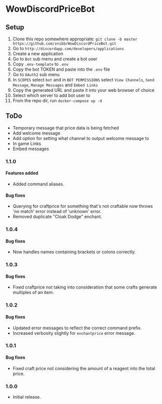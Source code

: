 # WowDiscordPriceBot

## Setup
1. Clone this repo somewhere appropriate: `git clone -b master https://github.com/znibb/WowDiscordPriceBot.git`
1. Go to `http://discordapp.com/developers/applications`
1. Create a new application
1. Go to `Bot` sub menu and create a bot user
1. Copy `.env-template` to `.env`
1. Copy the bot TOKEN and paste into the `.env` file
1. Go to `OAuth2` sub menu
1. In `SCOPES` select `bot` and in `BOT PERMISSIONS` select `View Channels`, `Send Message`, `Manage Messages` and `Embed Links`
1. Copy the generated URL and paste it into your web browser of choice
1. Select which server to add bot user to
1. From the repo dir, run `docker-compose up -d`

## ToDo
- Temporary message that price data is being fetched
- Add welcome message
- Add option for setting what channel to output welcome message to
- In game Links
- Embed messages

### 1.1.0
#### Features added
- Added command aliases.

#### Bug fixes
- Querying for craftprice for something that's not craftable now throws 'no match' error instead of 'unknown' error.
- Removed duplicate "Cloak Dodge" enchant.

### 1.0.4
#### Bug fixes
- Now handles names containing brackets or colons correctly.

### 1.0.3
#### Bug fixes
- Fixed craftprice not taking into consideration that some crafts generate multiples of an item.

### 1.0.2
#### Bug fixes
- Updated error messages to reflect the correct command prefix.
- Increased verbosity slightly for `enchantprice` error message.

### 1.0.1
#### Bug fixes
- Fixed craft price not considering the amount of a reagent into the total price.

### 1.0.0
- Initial release.
